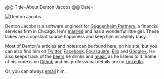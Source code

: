 @@ Title=About Denton Jacobs
@@ Date=

<img src="/images/square.jpg" class="author-photo" alt="Denton Jacobs" />

Denton Jacobs is a software engineer for <a href="http://www.guggenheimpartners.com">Guggenheim Partners</a>, a financial services firm in Chicago. He's <a href="http://www.missedaniel.com" rel="spouse">married</a> and has a wonderful little girl. These ladies are a constant source happiness and keep him incredibly busy.

Most of Denton's articles and notes can be found here, on his site, but you can also find him on <a rel="me" href="https://twitter.com/dentonjacobs">Twitter</a>, <a rel="me" href="https://www.facebook.com/dentonjacobs">Facebook</a>, <a rel="me" href="https://foursquare.com/dentonjacobs">Foursquare</a>, <a rel="me" href="https://ello.com/dentonjacobs">Ello</a> and <a rel="me publisher" href="https://google.com/+dentonjacobs">Google+</a>. He also keeps track of the <a rel="me" href="https://untappd.com/user/dentonjacobs">beers</a> he drinks and <a rel="me" href="https://www.last.fm/user/dentonjacobs">music</a> as he listens to it. Some of his code is on <a rel="me" href="https://github.com/dentonjacobs">Github</a> and his professional details are on <a rel="me" href="https://www.linkedin.com/in/dentonjacobs">LinkedIn</a>.

Or, you can always <a class="email" href="mailto:&#100;&#101;&#110;&#116;&#111;&#110;&#64;&#100;&#101;&#110;&#116;&#111;&#110;&#106;&#97;&#99;&#111;&#98;&#115;&#46;&#99;&#111;&#109;">email</a> him.